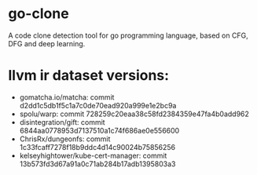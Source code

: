 # go-clone
A code clone detection tool for go programming language, based on CFG, DFG and deep learning.

# llvm ir dataset versions:
* gomatcha.io/matcha: commit d2dd1c5db1f5c1a7c0de70ead920a999e1e2bc9a
* spolu/warp: commit 728259c20eaa38c58fd2384359e47fa4b0add962
* disintegration/gift: commit 6844aa0778953d7137510a1c74f686ae0e556600
* ChrisRx/dungeonfs: commit 1c33fcaff7278f18b9ddc4d14c90024b75856256
* kelseyhightower/kube-cert-manager: commit 13b573fd3d67a91a0c71ab284b17adb1395803a3